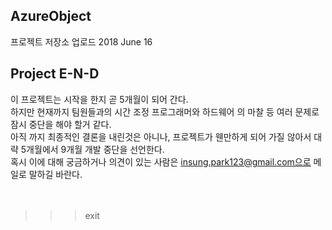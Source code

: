 ## AzureObject
프로젝트 저장소 업로드 
2018 June 16 

## Project E-N-D 
이 프로젝트는 시작을 한지 곧 5개월이 되어 간다. </br>
하지만 현재까지 팀원들과의 시간 조정 프로그래머와 하드웨어 의 마찰 등 여러 문제로 잠시 중단을 해야 할거 같다. </br>
아직 까지 최종적인 결론을 내린것은 아니나, 프로젝트가 웬만하게 되어 가질 않아서 대략 5개월에서 9개월 개발 중단을 선언한다. </br>
혹시 이에 대해 궁금하거나 의견이 있는 사람은 insung.park123@gmail.com으로 메일로 말하길 바란다.</br>
</br>
</br>
>>> exit
